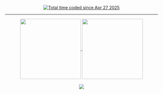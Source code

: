<div align="center">
  <a href="https://wakatime.com/@84a6c8df-51f3-408d-a6de-23c01378b1fe">
    <img src="https://wakatime.com/badge/user/84a6c8df-51f3-408d-a6de-23c01378b1fe.svg" alt="Total time coded since Apr 27 2025" />
  </a>
</div>

<hr />

<div align="center">
  <a href="https://github.com/anuraghazra/github-readme-stats">
    <img height=200 align="center" src="https://github-readme-stats-e059736.vercel.app/api?username=lasuillard&show_icons=true" />
  </a>
  <a href="https://github.com/anuraghazra/github-readme-stats">
    <img height=200 align="center" src="https://github-readme-stats-e059736.vercel.app/api/top-langs/?username=lasuillard&layout=donut&exclude_repo=raindrop-client&hide=markdown,makefile" />
  </a>
</div>

<br />

<div align="center">
  <a href="https://wakatime.com/@84a6c8df-51f3-408d-a6de-23c01378b1fe">
    <img align="center" src="https://wakatime.com/share/@lasuillard/ded48ab4-b4d2-4fac-887b-b1d7d14003f3.svg" />
  </a>
</div>
